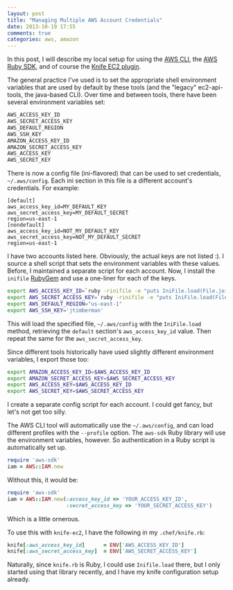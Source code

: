 ```yaml
---
layout: post
title: "Managing Multiple AWS Account Credentials"
date: 2013-10-19 17:55
comments: true
categories: aws, amazon
---
```


In this post, I will describe my local setup for using the
[AWS CLI](http://aws.amazon.com/cli/), the
[AWS Ruby SDK](http://aws.amazon.com/sdkforruby/), and of course the
[Knife EC2 plugin](http://rubygems.org/gems/knife-ec2).

The general practice I've used is to set the appropriate shell
environment variables that are used by default by these tools (and the
"legacy" ec2-api-tools, the java-based CLI). Over time and between
tools, there have been several environment variables set:

```sh
AWS_ACCESS_KEY_ID
AWS_SECRET_ACCESS_KEY
AWS_DEFAULT_REGION
AWS_SSH_KEY
AMAZON_ACCESS_KEY_ID
AMAZON_SECRET_ACCESS_KEY
AWS_ACCESS_KEY
AWS_SECRET_KEY
```

There is now a config file (ini-flavored) that can be used to set
credentials, `~/.aws/config`. Each ini section in this file is a
different account's credentials. For example:

```
[default]
aws_access_key_id=MY_DEFAULT_KEY
aws_secret_access_key=MY_DEFAULT_SECRET
region=us-east-1
[nondefault]
aws_access_key_id=NOT_MY_DEFAULT_KEY
aws_secret_access_key=NOT_MY_DEFAULT_SECRET
region=us-east-1
```

I have two accounts listed here. Obviously, the actual keys are not
listed :). I source a shell script that sets the environment variables
with these values. Before, I maintained a separate script for each
account. Now, I install the `inifile`
[RubyGem](http://rubygems.org/gems/inifile) and use a one-liner for
each of the keys.

```sh
export AWS_ACCESS_KEY_ID=`ruby -rinifile -e "puts IniFile.load(File.join(File.expand_path('~'), '.aws', 'config'))['default']['aws_access_key_id']"`
export AWS_SECRET_ACCESS_KEY=`ruby -rinifile -e "puts IniFile.load(File.join(File.expand_path('~'), '.aws', 'config'))['default']['aws_secret_access_key']"`
export AWS_DEFAULT_REGION="us-east-1"
export AWS_SSH_KEY='jtimberman'
```

This will load the specified file, `~/.aws/config` with the
`IniFile.load` method, retrieving the `default` section's
`aws_access_key_id` value. Then repeat the same for the
`aws_secret_access_key`.

Since different tools historically have used slightly different
environment variables, I export those too:

```sh
export AMAZON_ACCESS_KEY_ID=$AWS_ACCESS_KEY_ID
export AMAZON_SECRET_ACCESS_KEY=$AWS_SECRET_ACCESS_KEY
export AWS_ACCESS_KEY=$AWS_ACCESS_KEY_ID
export AWS_SECRET_KEY=$AWS_SECRET_ACCESS_KEY
```

I create a separate config script for each account. I could get fancy,
but let's not get too silly.

The AWS CLI tool will automatically use the `~/.aws/config`, and can
load different profiles with the `--profile` option. The `aws-sdk`
Ruby library will use the environment variables, however. So
authentication in a Ruby script is automatically set up.

```ruby
require 'aws-sdk'
iam = AWS::IAM.new
```

Without this, it would be:

```ruby
require 'aws-sdk'
iam = AWS::IAM.new(:access_key_id => 'YOUR_ACCESS_KEY_ID',
                   :secret_access_key => 'YOUR_SECRET_ACCESS_KEY')
```

Which is a little ornerous.

To use this with `knife-ec2`, I have the following in my
`.chef/knife.rb`:

```ruby
knife[:aws_access_key_id]      = ENV['AWS_ACCESS_KEY_ID']
knife[:aws_secret_access_key]  = ENV['AWS_SECRET_ACCESS_KEY']
```

Naturally, since `knife.rb` is Ruby, I could use `Inifile.load` there,
but I only started using that library recently, and I have my knife
configuration setup already.
